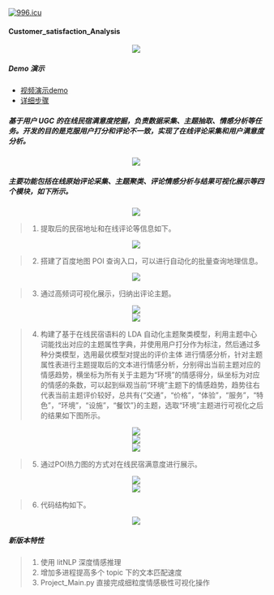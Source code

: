 [![996.icu](https://img.shields.io/badge/link-996.icu-red.svg)](https://996.icu)
#### Customer_satisfaction_Analysis 

<div align=center><img  src="https://github.com/CarryChang/Customer_Satisfaction_Analysis/blob/master/pic/情感分析图.png"></div>

##### Demo 演示
  - [视频演示demo](https://github.com/CarryChang/C-CNN-for-Chinese-Sentiment-Analysis/blob/master/video/demo.mp4)
  - [详细步骤](https://www.lanqiao.cn/courses/2628)

##### 基于用户 UGC 的在线民宿满意度挖掘，负责数据采集、主题抽取、情感分析等任务。开发的目的是克服用户打分和评论不一致，实现了在线评论采集和用户满意度分析。

<div align=center><img  src="https://github.com/CarryChang/Customer_Satisfaction_Analysis/blob/master/pic/不一致.png"></div>

#####  主要功能包括在线原始评论采集、主题聚类、评论情感分析与结果可视化展示等四个模块，如下所示。

<div align=center><img  src="https://github.com/CarryChang/Customer_Satisfaction_Analysis/blob/master/pic/流程.png"></div>


>1.   提取后的民宿地址和在线评论等信息如下。

<div align=center><img  src="https://github.com/CarryChang/Customer_Satisfaction_Analysis/blob/master/pic/数据库.png"></div>

>2.   搭建了百度地图 POI 查询入口，可以进行自动化的批量查询地理信息。

<div align=center><img  src="https://github.com/CarryChang/Customer_Satisfaction_Analysis/blob/master/pic/地址.png"></div>

> 3.   通过高频词可视化展示，归纳出评论主题。

<div align=center><img  src="https://github.com/CarryChang/Customer_Satisfaction_Analysis/blob/master/pic/gaopin1.png"></div>
<div align=center><img  src="https://github.com/CarryChang/Customer_Satisfaction_Analysis/blob/master/pic/高频2.png"></div>

> 4.   构建了基于在线民宿语料的 LDA 自动化主题聚类模型，利用主题中心词能找出对应的主题属性字典，并使用用户打分作为标注，然后通过多种分类模型，选用最优模型对提出的评价主体 进行情感分析，针对主题属性表进行主题提取后的文本进行情感分析，分别得出当前主题对应的情感趋势，横坐标为所有关于主题为“环境”的情感得分，纵坐标为对应的情感的条数，可以起到纵观当前“环境”主题下的情感趋势，趋势往右代表当前主题评价较好，总共有{“交通”，“价格”，“体验”，“服务”，“特色”，“环境”，“设施”，“餐饮”}的主题，选取“环境”主题进行可视化之后的结果如下图所示。

<div align=center><img  src="https://github.com/CarryChang/Customer_Satisfaction_Analysis/blob/master/pic/lda_topic_select.png"></div>
<div align=center><img  src="https://github.com/CarryChang/Customer_Satisfaction_Analysis/blob/master/pic/lda_topic_select1.png"></div>
<div align=center><img  src="https://github.com/CarryChang/Customer_Satisfaction_Analysis/blob/master/pic/主题.png"></div>

> 5.   通过POI热力图的方式对在线民宿满意度进行展示。

<div align=center><img  src="https://github.com/CarryChang/Customer_Satisfaction_Analysis/blob/master/pic/poi可视化.png"></div>
<div align=center><img  src="https://github.com/CarryChang/Customer_Satisfaction_Analysis/blob/master/pic/poi打分.png"></div>

> 6.   代码结构如下。

<div align=center><img  src="https://github.com/CarryChang/Customer_Satisfaction_Analysis/blob/master/pic/结构1.png"></div>

#####  新版本特性
> 1. 使用 litNLP 深度情感推理
> 2. 增加多进程提高多个 topic 下的文本匹配速度
> 3. Project_Main.py 直接完成细粒度情感极性可视化操作
